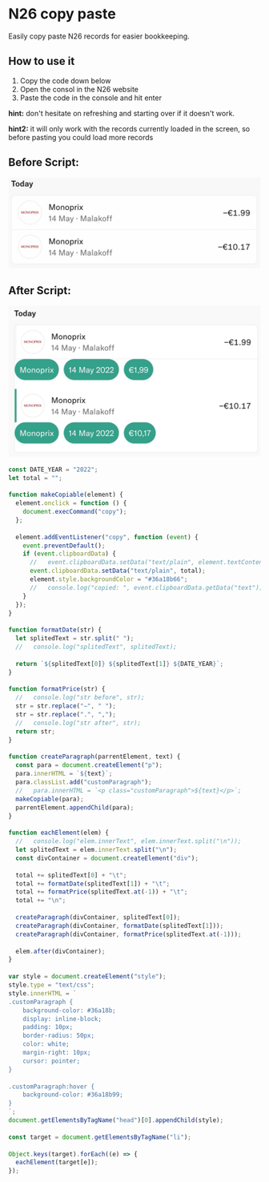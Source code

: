 # N26 copy paste
Easily copy paste N26 records for easier bookkeeping.

## How to use it
1. Copy the code down below
2. Open the consol in the N26 website
3. Paste the code in the console and hit enter

**hint:** don't hesitate on refreshing and starting over if it doesn't work.

**hint2:** it will only work with the records currently loaded in the screen, so before pasting you could load more records 


## Before Script:
![image before the script](https://github.com/Antoine-lb/N26-bank-copy-paste/blob/main/before.jpg)
## After Script:
![image after the script](https://github.com/Antoine-lb/N26-bank-copy-paste/blob/main/after.jpg)

```js
const DATE_YEAR = "2022";
let total = "";

function makeCopiable(element) {
  element.onclick = function () {
    document.execCommand("copy");
  };

  element.addEventListener("copy", function (event) {
    event.preventDefault();
    if (event.clipboardData) {
      //   event.clipboardData.setData("text/plain", element.textContent);
      event.clipboardData.setData("text/plain", total);
      element.style.backgroundColor = "#36a18b66";
      //   console.log("copied: ", event.clipboardData.getData("text"));
    }
  });
}

function formatDate(str) {
  let splitedText = str.split(" ");
  //   console.log("splitedText", splitedText);

  return `${splitedText[0]} ${splitedText[1]} ${DATE_YEAR}`;
}

function formatPrice(str) {
  //   console.log("str before", str);
  str = str.replace("−", " ");
  str = str.replace(".", ",");
  //   console.log("str after", str);
  return str;
}

function createParagraph(parrentElement, text) {
  const para = document.createElement("p");
  para.innerHTML = `${text}`;
  para.classList.add("customParagraph");
  //   para.innerHTML = `<p class="customParagraph">${text}</p>`;
  makeCopiable(para);
  parrentElement.appendChild(para);
}

function eachElement(elem) {
  //   console.log("elem.innerText", elem.innerText.split("\n"));
  let splitedText = elem.innerText.split("\n");
  const divContainer = document.createElement("div");

  total += splitedText[0] + "\t";
  total += formatDate(splitedText[1]) + "\t";
  total += formatPrice(splitedText.at(-1)) + "\t";
  total += "\n";

  createParagraph(divContainer, splitedText[0]);
  createParagraph(divContainer, formatDate(splitedText[1]));
  createParagraph(divContainer, formatPrice(splitedText.at(-1)));

  elem.after(divContainer);
}

var style = document.createElement("style");
style.type = "text/css";
style.innerHTML = `
.customParagraph { 
    background-color: #36a18b;
    display: inline-block;
    padding: 10px;
    border-radius: 50px;
    color: white;
    margin-right: 10px;
    cursor: pointer;
}

.customParagraph:hover { 
    background-color: #36a18b99;
}
`;
document.getElementsByTagName("head")[0].appendChild(style);

const target = document.getElementsByTagName("li");

Object.keys(target).forEach((e) => {
  eachElement(target[e]);
});

```
